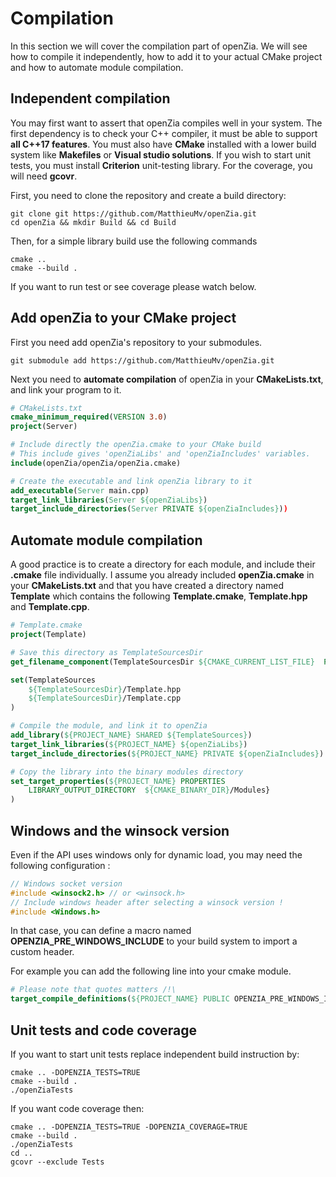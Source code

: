 # Compilation

In this section we will cover the compilation part of openZia. We will see how to compile it independently, how to add it to your actual CMake project and how to automate module compilation.

## Independent compilation

You may first want to assert that openZia compiles well in your system.
The first dependency is to check your C++ compiler, it must be able to support **all C++17 features**. You must also have **CMake** installed with a lower build system like **Makefiles** or **Visual studio solutions**.
If you wish to start unit tests, you must install **Criterion** unit-testing library.
For the coverage, you will need **gcovr**.

First, you need to clone the repository and create a build directory:
```console
git clone git https://github.com/MatthieuMv/openZia.git
cd openZia && mkdir Build && cd Build
```

Then, for a simple library build use the following commands
```console
cmake ..
cmake --build .
```
If you want to run test or see coverage please watch below.

## Add openZia to your CMake project

First you need add openZia's repository to your submodules.
```console
git submodule add https://github.com/MatthieuMv/openZia.git
```

Next you need to **automate compilation** of openZia in your **CMakeLists.txt**, and link your program to it.
```cmake
# CMakeLists.txt
cmake_minimum_required(VERSION 3.0)
project(Server)

# Include directly the openZia.cmake to your CMake build
# This include gives 'openZiaLibs' and 'openZiaIncludes' variables.
include(openZia/openZia/openZia.cmake)

# Create the executable and link openZia library to it
add_executable(Server main.cpp)
target_link_libraries(Server ${openZiaLibs})
target_include_directories(Server PRIVATE ${openZiaIncludes}))
```

## Automate module compilation

A good practice is to create a directory for each module, and include their **.cmake** file individually.
I assume you already included **openZia.cmake** in your **CMakeLists.txt** and that you have created a directory named **Template** which contains the following **Template.cmake**, **Template.hpp** and **Template.cpp**.
```cmake
# Template.cmake
project(Template)

# Save this directory as TemplateSourcesDir
get_filename_component(TemplateSourcesDir ${CMAKE_CURRENT_LIST_FILE}  PATH)

set(TemplateSources
	${TemplateSourcesDir}/Template.hpp
	${TemplateSourcesDir}/Template.cpp
)

# Compile the module, and link it to openZia
add_library(${PROJECT_NAME} SHARED ${TemplateSources})
target_link_libraries(${PROJECT_NAME} ${openZiaLibs})
target_include_directories(${PROJECT_NAME} PRIVATE ${openZiaIncludes})

# Copy the library into the binary modules directory
set_target_properties(${PROJECT_NAME} PROPERTIES
	LIBRARY_OUTPUT_DIRECTORY  ${CMAKE_BINARY_DIR}/Modules}
)
```

## Windows and the winsock version
Even if the API uses windows only for dynamic load, you may need the following configuration :
```C++
// Windows socket version
#include <winsock2.h> // or <winsock.h>
// Include windows header after selecting a winsock version !
#include <Windows.h>
```
In that case, you can define a macro named **OPENZIA_PRE_WINDOWS_INCLUDE** to your build system to import a custom header.

For example you can add the following line into your cmake module.
```cmake
# Please note that quotes matters /!\
target_compile_definitions(${PROJECT_NAME} PUBLIC OPENZIA_PRE_WINDOWS_INCLUDE="winsock2.h")
```

## Unit tests and code coverage

If you want to start unit tests replace independent build instruction by:
```console
cmake .. -DOPENZIA_TESTS=TRUE
cmake --build .
./openZiaTests
```

If you want code coverage then:
```console
cmake .. -DOPENZIA_TESTS=TRUE -DOPENZIA_COVERAGE=TRUE
cmake --build .
./openZiaTests
cd ..
gcovr --exclude Tests
```
